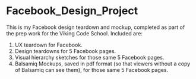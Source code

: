 # Facebook_Design_Project
This is my Facebook design teardown and mockup, completed as part of the prep work for the Viking Code School.  Included are:

1.   UX teardown for Facebook.
2.   Design teardowns for 5 Facebook pages.
3.   Visual hierarchy sketches for those same 5 Facebook pages.
4.   Balsamiq Mockups, saved in pdf format (so that viewers without a copy of Balsamiq can see them), for those same 5 Facebook pages. 


